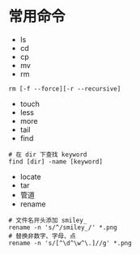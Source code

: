 # 常用命令

- ls
- cd
- cp
- mv
- rm
```shell
rm [-f --force][-r --recursive]
```
- touch
- less
- more
- tail
- find
```shell
# 在 dir 下查找 keyword
find [dir] -name [keyword]
```
- locate
- tar
- 管道
- rename
```shell
# 文件名开头添加 smiley_
rename -n 's/^/smiley_/' *.png
# 替换非数字、字母、点
rename -n 's/[^\d^\w^\.]//g' *.png
```
